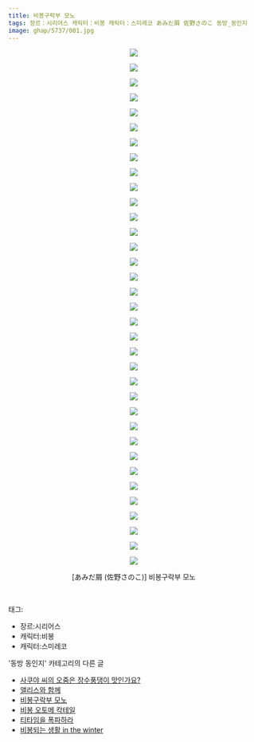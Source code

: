 ```yaml
---
title: 비봉구락부 모노
tags: 장르：시리어스 캐릭터：비봉 캐릭터：스미레코 あみだ屑 佐野さのこ 동방_동인지
image: ghap/5737/001.jpg
---
```

<div class="article">
<p style="text-align: center; clear: none; float: none;"><img src="{{ site.nasurl }}/ghap/5737/001.jpg"/></p>
<p style="text-align: center; clear: none; float: none;"><img src="{{ site.nasurl }}/ghap/5737/002.jpg"/></p>
<p style="text-align: center; clear: none; float: none;"><img src="{{ site.nasurl }}/ghap/5737/003.jpg"/></p>
<p style="text-align: center; clear: none; float: none;"><img src="{{ site.nasurl }}/ghap/5737/004.jpg"/></p>
<p style="text-align: center; clear: none; float: none;"><img src="{{ site.nasurl }}/ghap/5737/005.jpg"/></p>
<p style="text-align: center; clear: none; float: none;"><img src="{{ site.nasurl }}/ghap/5737/006.jpg"/></p>
<p style="text-align: center; clear: none; float: none;"><img src="{{ site.nasurl }}/ghap/5737/007.jpg"/></p>
<p style="text-align: center; clear: none; float: none;"><img src="{{ site.nasurl }}/ghap/5737/008.jpg"/></p>
<p style="text-align: center; clear: none; float: none;"><img src="{{ site.nasurl }}/ghap/5737/009.jpg"/></p>
<p style="text-align: center; clear: none; float: none;"><img src="{{ site.nasurl }}/ghap/5737/010.jpg"/></p>
<p style="text-align: center; clear: none; float: none;"><img src="{{ site.nasurl }}/ghap/5737/011.jpg"/></p>
<p style="text-align: center; clear: none; float: none;"><img src="{{ site.nasurl }}/ghap/5737/012.jpg"/></p>
<p style="text-align: center; clear: none; float: none;"><img src="{{ site.nasurl }}/ghap/5737/013.jpg"/></p>
<p style="text-align: center; clear: none; float: none;"><img src="{{ site.nasurl }}/ghap/5737/014.jpg"/></p>
<p style="text-align: center; clear: none; float: none;"><img src="{{ site.nasurl }}/ghap/5737/015.jpg"/></p>
<p style="text-align: center; clear: none; float: none;"><img src="{{ site.nasurl }}/ghap/5737/016.jpg"/></p>
<p style="text-align: center; clear: none; float: none;"><img src="{{ site.nasurl }}/ghap/5737/017.jpg"/></p>
<p style="text-align: center; clear: none; float: none;"><img src="{{ site.nasurl }}/ghap/5737/018.jpg"/></p>
<p style="text-align: center; clear: none; float: none;"><img src="{{ site.nasurl }}/ghap/5737/019.jpg"/></p>
<p style="text-align: center; clear: none; float: none;"><img src="{{ site.nasurl }}/ghap/5737/020.jpg"/></p>
<p style="text-align: center; clear: none; float: none;"><img src="{{ site.nasurl }}/ghap/5737/021.jpg"/></p>
<p style="text-align: center; clear: none; float: none;"><img src="{{ site.nasurl }}/ghap/5737/022.jpg"/></p>
<p style="text-align: center; clear: none; float: none;"><img src="{{ site.nasurl }}/ghap/5737/023.jpg"/></p>
<p style="text-align: center; clear: none; float: none;"><img src="{{ site.nasurl }}/ghap/5737/024.jpg"/></p>
<p style="text-align: center; clear: none; float: none;"><img src="{{ site.nasurl }}/ghap/5737/025.jpg"/></p>
<p style="text-align: center; clear: none; float: none;"><img src="{{ site.nasurl }}/ghap/5737/026.jpg"/></p>
<p style="text-align: center; clear: none; float: none;"><img src="{{ site.nasurl }}/ghap/5737/027.jpg"/></p>
<p style="text-align: center; clear: none; float: none;"><img src="{{ site.nasurl }}/ghap/5737/028.jpg"/></p>
<p style="text-align: center; clear: none; float: none;"><img src="{{ site.nasurl }}/ghap/5737/029.jpg"/></p>
<p style="text-align: center; clear: none; float: none;"><img src="{{ site.nasurl }}/ghap/5737/030.jpg"/></p>
<p style="text-align: center; clear: none; float: none;"><img src="{{ site.nasurl }}/ghap/5737/031.jpg"/></p>
<p style="text-align: center; clear: none; float: none;"><img src="{{ site.nasurl }}/ghap/5737/032.jpg"/></p>
<p style="text-align: center; clear: none; float: none;"><img src="{{ site.nasurl }}/ghap/5737/033.jpg"/></p>
<p style="text-align: center; clear: none; float: none;"><img src="{{ site.nasurl }}/ghap/5737/034.jpg"/></p>
<p style="text-align: center; clear: none; float: none;"><img src="{{ site.nasurl }}/ghap/5737/035.jpg"/></p>
<p style="text-align: center; clear: none; float: none;">[あみだ屑 (佐野さのこ)] 비봉구락부 모노</p>
<p><br/></p>
</div><div class="tagTrail">
<p>태그: </p>
<ul>
<li>장르:시리어스</li>
<li>캐릭터:비봉</li>
<li>캐릭터:스미레코</li>
</ul>
</div><div class="another">
<p>'동방 동인지' 카테고리의 다른 글</p>
<ul>
<li><a href="/2019-02-11-ghap_5789">사쿠야 씨의 오줌은 장수풍댕이 맛인가요?</a></li>
<li><a href="/2019-02-07-ghap_5772">앨리스와 함께</a></li>
<li><a href="/2019-02-05-ghap_5737">비봉구락부 모노</a></li>
<li><a href="/2019-02-05-ghap_5736">비봉 오토메 칵테일</a></li>
<li><a href="/2019-02-02-ghap_5728">티타임을 폭파하라</a></li>
<li><a href="/2019-02-01-ghap_5705">비봉되는 생활 in the winter</a></li>
</ul>
</div>